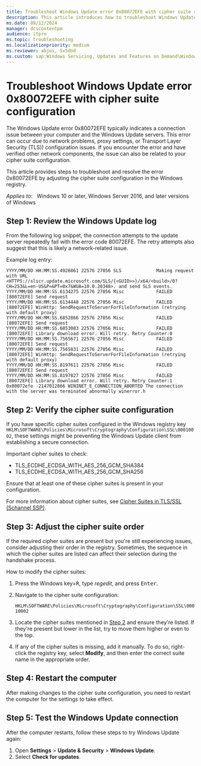 ```yaml
---
title: Troubleshoot Windows Update error 0x80072EFE with cipher suite configuration
description: This article introduces how to troubleshoot Windows Update error 0x80072EFE by updating the cipher suite configuration.
ms.date: 09/12/2024
manager: dcscontentpm
audience: itpro
ms.topic: troubleshooting
ms.localizationpriority: medium
ms.reviewer: abjos, 5x5dnd
ms.custom: sap:Windows Servicing, Updates and Features on Demand\Windows Update fails - installation stops with error, csstroubleshoot
---
```

# Troubleshoot Windows Update error 0x80072EFE with cipher suite configuration

The Windows Update error 0x80072EFE typically indicates a connection issue between your computer and the Windows Update servers. This error can occur due to network problems, proxy settings, or Transport Layer Security (TLS)) configuration issues. If you encounter the error and have verified other network components, the issue can also be related to your cipher suite configuration.

This article provides steps to troubleshoot and resolve the error 0x80072EFE by adjusting the cipher suite configuration in the Windows registry.

*Applies to*: &nbsp; Windows 10 or later, Windows Server 2016, and later versions of Windows


## Step 1: Review the Windows Update log

From the following log snippet, the connection attempts to the update server repeatedly fail with the error code 80072EFE. The retry attempts also suggest that this is likely a network-related issue.

Example log entry:

```output
YYYY/MM/DD HH:MM:SS.4926861 22576 27056 SLS             Making request with URL <HTTPS://slscr.update.microsoft.com/SLS/{<GUID>>}/x64/<build>/0?CH=253&L=en-US&P=&PT=0x7&WUA=10.0.20348>. and send SLS events.  
YYYY/MM/DD HH:MM:SS.6134275 22576 27056 Misc            FAILED [80072EFE] Send request  
YYYY/MM/DD HH:MM:SS.6134448 22576 27056 Misc            FAILED [80072EFE] WinHttp: SendRequestToServerForFileInformation (retrying with default proxy)  
YYYY/MM/DD HH:MM:SS.6852866 22576 27056 Misc            FAILED [80072EFE] Send request  
YYYY/MM/DD HH:MM:SS.6853083 22576 27056 Misc            FAILED [80072EFE] Library download error. Will retry. Retry Counter:0  
YYYY/MM/DD HH:MM:SS.7565671 22576 27056 Misc            FAILED [80072EFE] Send request  
YYYY/MM/DD HH:MM:SS.7565831 22576 27056 Misc            FAILED [80072EFE] WinHttp: SendRequestToServerForFileInformation (retrying with default proxy)  
YYYY/MM/DD HH:MM:SS.8197611 22576 27056 Misc            FAILED [80072EFE] Send request  
YYYY/MM/DD HH:MM:SS.8197827 22576 27056 Misc            FAILED [80072EFE] Library download error. Will retry. Retry Counter:1  
0x80072efe -2147012866 WININET_E_CONNECTION_ABORTED The connection with the server was terminated abnormally winerror.h  
```

## Step 2: Verify the cipher suite configuration

If you have specific cipher suites configured in the Windows registry key `HKLM\SOFTWARE\Policies\Microsoft\Cryptography\Configuration\SSL\00010002`, these settings might be preventing the Windows Update client from establishing a secure connection.

Important cipher suites to check:

- TLS_ECDHE_ECDSA_WITH_AES_256_GCM_SHA384
- TLS_ECDHE_ECDSA_WITH_AES_256_GCM_SHA256

Ensure that at least one of these cipher suites is present in your configuration.

For more information about cipher suites, see [Cipher Suites in TLS/SSL (Schannel SSP)](/windows/win32/secauthn/cipher-suites-in-schannel).

## Step 3: Adjust the cipher suite order

If the required cipher suites are present but you're still experiencing issues, consider adjusting their order in the registry. Sometimes, the sequence in which the cipher suites are listed can affect their selection during the handshake process.

How to modify the cipher suites:

1. Press the Windows key+<kbd>R</kbd>, type *regedit*, and press <kbd>Enter</kbd>.
2. Navigate to the cipher suite configuration:

   `HKLM\SOFTWARE\Policies\Microsoft\Cryptography\Configuration\SSL\00010002`

3. Locate the cipher suites mentioned in [Step 2](#step-2-verify-the-cipher-suite-configuration) and ensure they're listed. If they're present but lower in the list, try to move them higher or even to the top.
4. If any of the cipher suites is missing, add it manually. To do so, right-click the registry key, select **Modify**, and then enter the correct suite name in the appropriate order.

## Step 4: Restart the computer

After making changes to the cipher suite configuration, you need to restart the computer for the settings to take effect.

## Step 5: Test the Windows Update connection

After the computer restarts, follow these steps to try Windows Update again:

1. Open **Settings** > **Update & Security** > **Windows Update**.
2. Select **Check for updates**.
